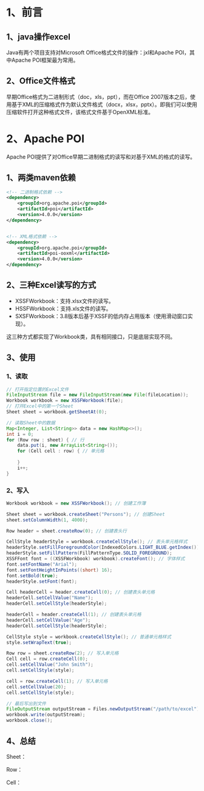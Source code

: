 # 1、前言

## 1、java操作excel

Java有两个项目支持对Microsoft Office格式文件的操作：jxl和Apache POI，其中Apache POI框架最为常用。



## 2、Office文件格式

早期Office格式为二进制形式（doc，xls，ppt），而在Office 2007版本之后，使用基于XML的压缩格式作为默认文件格式（docx，xlsx，pptx）。即我们可以使用压缩软件打开这种格式文件，该格式文件基于OpenXML标准。



# 2、Apache POI

Apache POI提供了对Office早期二进制格式的读写和对基于XML的格式的读写。



## 1、两类maven依赖

~~~ xml
<!-- 二进制格式依赖 -->
<dependency>
    <groupId>org.apache.poi</groupId>
    <artifactId>poi</artifactId>
    <version>4.0.0</version>
</dependency>


<!-- XML格式依赖 -->
<dependency>
    <groupId>org.apache.poi</groupId>
    <artifactId>poi-ooxml</artifactId>
    <version>4.0.0</version>
</dependency>

~~~

## 2、三种Excel读写的方式

- XSSFWorkbook：支持.xlsx文件的读写。
- HSSFWorkbook：支持.xls文件的读写。
- SXSFWorkbook：3.8版本后基于XSSF的低内存占用版本（使用滑动窗口实现）。

这三种方式都实现了Workbook类，具有相同接口，只是底层实现不同。



## 3、使用

### 1、读取

~~~ java
// 打开指定位置的Excel文件
FileInputStream file = new FileInputStream(new File(fileLocation));
Workbook workbook = new XSSFWorkbook(file);
// 打开Excel中的第一个Sheet
Sheet sheet = workbook.getSheetAt(0);

// 读取Sheet中的数据
Map<Integer, List<String>> data = new HashMap<>();
int i = 0;
for (Row row : sheet) { // 行
    data.put(i, new ArrayList<String>());
    for (Cell cell : row) { // 单元格
        
    }
    i++;
}
~~~

### 2、写入

~~~ java
Workbook workbook = new XSSFWorkbook(); // 创建工作簿

Sheet sheet = workbook.createSheet("Persons"); // 创建Sheet
sheet.setColumnWidth(1, 4000);

Row header = sheet.createRow(0); // 创建表头行

CellStyle headerStyle = workbook.createCellStyle(); // 表头单元格样式
headerStyle.setFillForegroundColor(IndexedColors.LIGHT_BLUE.getIndex());
headerStyle.setFillPattern(FillPatternType.SOLID_FOREGROUND);
XSSFFont font = ((XSSFWorkbook) workbook).createFont(); // 字体样式
font.setFontName("Arial");
font.setFontHeightInPoints((short) 16);
font.setBold(true);
headerStyle.setFont(font);

Cell headerCell = header.createCell(0); // 创建表头单元格
headerCell.setCellValue("Name");
headerCell.setCellStyle(headerStyle);

headerCell = header.createCell(1); // 创建表头单元格
headerCell.setCellValue("Age");
headerCell.setCellStyle(headerStyle);

CellStyle style = workbook.createCellStyle(); // 普通单元格样式
style.setWrapText(true);

Row row = sheet.createRow(2); // 写入单元格
Cell cell = row.createCell(0);
cell.setCellValue("John Smith");
cell.setCellStyle(style);

cell = row.createCell(1); // 写入单元格
cell.setCellValue(20);
cell.setCellStyle(style);

// 最后写出到文件
FileOutputStream outputStream = Files.newOutputStream("/path/to/excel");
workbook.write(outputStream);
workbook.close();
~~~



## 4、总结

Sheet：

Row：

Cell：